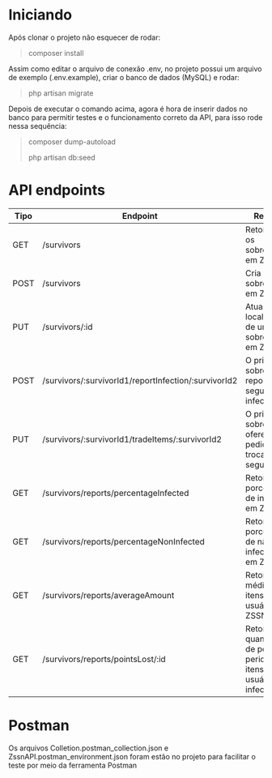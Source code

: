 # Iniciando
Após clonar o projeto não esquecer de rodar:

> composer install

Assim como editar o arquivo de conexão .env, no projeto possui um arquivo de exemplo (.env.example), criar o banco de dados (MySQL) e rodar:

> php artisan migrate

Depois de executar o comando acima, agora é hora de inserir dados no banco para permitir testes e o funcionamento correto da API, para isso rode nessa sequência:

> composer dump-autoload
>
> php artisan db:seed


# API endpoints
| Tipo         | Endpoint | Resposta |
|--------------|----------|----------| 
| GET      | /survivors | Retorna todos os sobreviventes em ZSSN |
| POST       | /survivors | Cria um novo sobrevivente em ZSSN |
| PUT | /survivors/:id | Atualiza a localização de um sobrevivente em ZSSN |
| POST | /survivors/:survivorId1/reportInfection/:survivorId2  | O primeiro sobrevivente reporta que o segundo está infectado |
| PUT | /survivors/:survivorId1/tradeItems/:survivorId2  | O primeiro sobrevivente oferece um pedido de troca para segundo |
| GET | /survivors/reports/percentageInfected |Retorna a porcetagem de infectados em ZSSN |
| GET | /survivors/reports/percentageNonInfected  | Retorna a porcetagem de não infectados em ZSSN |
| GET | /survivors/reports/averageAmount  | Retorna a média de itens por usuários em ZSSN |
| GET | /survivors/reports/pointsLost/:id  | Retorna a quantidade de pontos peridos em itens do usuário infectado |

# Postman
Os arquivos Colletion.postman_collection.json e ZssnAPI.postman_environment.json foram estão no projeto para facilitar o teste por meio da ferramenta Postman
